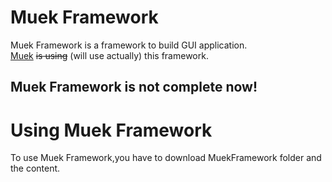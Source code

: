 ﻿# Muek Framework
Muek Framework is a framework to build GUI application.<br/>
[Muek](https://github.com/MuekDev/Muek) <del>is using</del> (will use actually) this framework.<br/>
## Muek Framework is not complete now!
# Using Muek Framework
To use Muek Framework,you have to download MuekFramework folder and the content.
